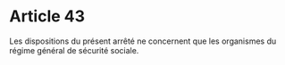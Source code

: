 # Article 43

Les dispositions du présent arrêté ne concernent que les organismes du régime général de sécurité sociale.
